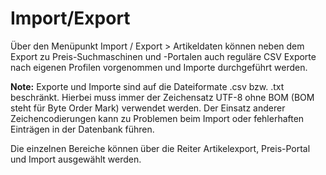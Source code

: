 # Import/Export 

Über den Menüpunkt Import / Export \> Artikeldaten können neben dem Export zu Preis-Suchmaschinen und -Portalen auch reguläre CSV Exporte nach eigenen Profilen vorgenommen und Importe durchgeführt werden.

**Note:** Exporte und Importe sind auf die Dateiformate .csv bzw. .txt beschränkt. Hierbei muss immer der Zeichensatz UTF-8 ohne BOM \(BOM steht für Byte Order Mark\) verwendet werden. Der Einsatz anderer Zeichencodierungen kann zu Problemen beim Import oder fehlerhaften Einträgen in der Datenbank führen.

Die einzelnen Bereiche können über die Reiter Artikelexport, Preis-Portal und Import ausgewählt werden.

  

  




